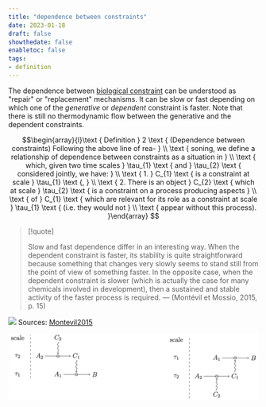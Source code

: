 ```yaml
---
title: "dependence between constraints"
date: 2023-01-18
draft: false
showthedate: false
enabletoc: false
tags:
- definition
---
```


The dependence between [biological constraint](definition/biological%20constraint.md) can be understood as "repair" or "replacement" mechanisms. It can be slow or fast depending on which one of the *generative* or *dependent* constraint is faster.
Note that there is still no thermodynamic flow between the generative and the dependent constraints.

$$\begin{array}{l}\text { Definition } 2 \text { (Dependence between constraints) Following the above line of rea- } \\ \text { soning, we define a relationship of dependence between constraints as a situation in } \\ \text { which, given two time scales } \tau_{1} \text { and } \tau_{2} \text { considered jointly, we have: } \\ \text { 1. } C_{1} \text { is a constraint at scale } \tau_{1} \text {, } \\
\text { 2. There is an object } C_{2} \text { which at scale } \tau_{2} \text { is a constraint on a process producing aspects } \\ \text { of } C_{1} \text { which are relevant for its role as a constraint at scale } \tau_{1} \text { (i.e. they would not } \\ \text { appear without this process). }\end{array}
$$


> [!quote] 
>
>Slow and fast dependence differ in an interesting way. When the dependent constraint is faster, its stability is quite straightforward because something that changes very slowly seems to stand still from the point of view of something faster. In the opposite case, when the dependent constraint is slower (which is actually the case for many chemicals involved in development), then a sustained and stable activity of the faster process is required. —  (Montévil et Mossio, 2015, p. 15) 


![](Pasted%20image%2020230118121914.png)
Sources: 
[Montevil2015](reference/Montevil2015.md)

![](images/Pasted%20image%2020230118122127.png)